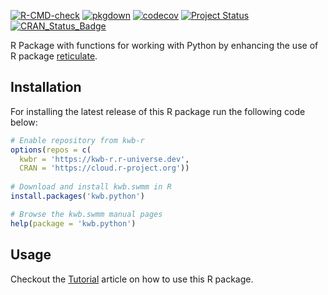 [![R-CMD-check](https://github.com/KWB-R/kwb.python/workflows/R-CMD-check/badge.svg)](https://github.com/KWB-R/kwb.python/actions?query=workflow%3AR-CMD-check)
[![pkgdown](https://github.com/KWB-R/kwb.python/workflows/pkgdown/badge.svg)](https://github.com/KWB-R/kwb.python/actions?query=workflow%3Apkgdown)
[![codecov](https://codecov.io/github/KWB-R/kwb.python/branch/main/graphs/badge.svg)](https://codecov.io/github/KWB-R/kwb.python)
[![Project Status](https://img.shields.io/badge/lifecycle-experimental-orange.svg)](https://www.tidyverse.org/lifecycle/#experimental)
[![CRAN_Status_Badge](https://www.r-pkg.org/badges/version/kwb.python)]()

R Package with functions for working with Python by
enhancing the use of R package
[reticulate](https://github.com/rstudio/reticulate).

## Installation

For installing the latest release of this R package run the following code below:

```r
# Enable repository from kwb-r
options(repos = c(
  kwbr = 'https://kwb-r.r-universe.dev',
  CRAN = 'https://cloud.r-project.org'))
  
# Download and install kwb.swmm in R
install.packages('kwb.python')

# Browse the kwb.swmm manual pages
help(package = 'kwb.python')
```
## Usage 

Checkout the [Tutorial](articles/tutorial.html) article on how to use this R package.
